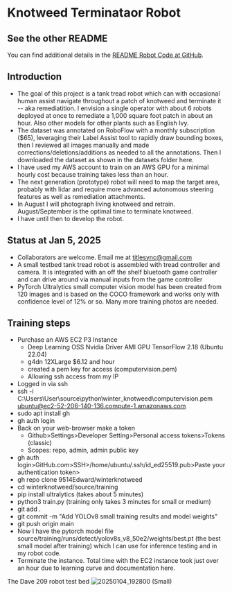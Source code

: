 # Knotweed Terminataor Robot
## See the other README  
You can find additional details in the [README Robot Code at GitHub](https://github.com/9514Edward/winterknotweed/tree/main/robot-source#startup-files).  

## Introduction
  - The goal of this project is a tank tread robot which can with occasional human assist navigate throughout a patch of knotweed and terminate it -- aka remediatition.  I envision a single operator with about 6 robots deployed at once to remediate a 1,000 square foot patch in about an hour.  Also other models for other plants such as English Ivy.
  - The dataset was annotated on RoboFlow with a monthly subscription ($65), leveraging their Label Assist tool to rapidly draw bounding boxes, then I reviewed all images manually and made corrections/deletions/additions as needed to all the annotations.  Then I downloaded the dataset as shown in the datasets folder here.
  - I have used my AWS account to train on an AWS GPU for a minimal hourly cost because training takes less than an hour.
  - The next generation (prototype) robot will need to map the target area, probably with lidar and require more advanced autonomous steering features as well as remediation attachments.
  - In August I will photograph living knotweed and retrain. August/September is the optimal time to terminate knotweed.
  - I have until then to develop the robot.

## Status at Jan 5, 2025
  - Collaborators are welcome.  Email me at titlesync@gmail.com
  - A small testbed tank tread robot is assembled with tread controller and camera.  It is integrated with an off the shelf bluetooth game controller and can drive around via manual inputs from the game controller
  - PyTorch Ultralytics small computer vision model has been created from 120 images and is based on the COCO framework and works only with confidence level of 12% or so.  Many more training photos are needed.
    
## Training steps
  - Purchase an AWS EC2 P3 Instance
     - Deep Learning OSS Nvidia Driver AMI GPU TensorFlow 2.18 (Ubuntu 22.04)
     - g4dn 12XLarge $6.12 and hour
     - created a pem key for access (computervision.pem)
     - Allowing ssh access from my IP
  - Logged in via ssh
  - ssh -i C:\Users\User\source\python\winter_knotweed\computervision.pem ubuntu@ec2-52-206-140-136.compute-1.amazonaws.com
  - sudo apt install gh
  - gh auth login
  - Back on your web-browser make a token
    - Github>Settings>Developer Setting>Personal access tokens>Tokens (classic)
    - Scopes:  repo, admin, admin public key
  - gh auth login>GitHub.com>SSH>/home/ubuntu/.ssh/id_ed25519.pub>Paste your authentication token>
  - gh repo clone 9514Edward/winterknotweed
  - cd winterknotweed/source/training
  - pip install ultralytics (takes about 5 minutes)
  - python3 train.py (training only takes 3 minutes for small or medium)
  - git add .
  - git commit -m "Add YOLOv8 small training results and model weights"
  - git push origin main
  - Now I have the pytorch model file source/training/runs/detect/yolov8s_v8_50e2/weights/best.pt (the best small model after training) which I can use for inference testing and in my robot code.
  - Terminate the instance.  Total time with the EC2 instance took just over an hour due to learning curve and documentation here.

The Dave 209 robot test bed
 ![20250104_192800 (Small)](https://github.com/user-attachments/assets/59fe39b7-ece7-4dbe-a2ac-2eb8297dff12)
 


